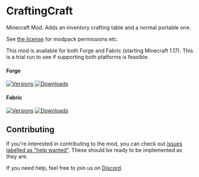 # CraftingCraft

Minecraft Mod. Adds an inventory crafting table and a normal portable one.

See [the license](https://github.com/ModdingForBlockheads/CraftingCraft/blob/1.17.x/LICENSE) for modpack permissions etc.

This mod is available for both Forge and Fabric (starting Minecraft 1.17). This is a trial run to see if supporting both platforms is feasible.

#### Forge

[![Versions](http://cf.way2muchnoise.eu/versions/237581_latest.svg)](https://www.curseforge.com/minecraft/mc-mods/craftingcraft) [![Downloads](http://cf.way2muchnoise.eu/full_237581_downloads.svg)](https://www.curseforge.com/minecraft/mc-mods/craftingcraft)

#### Fabric

[![Versions](http://cf.way2muchnoise.eu/versions/502646_latest.svg)](https://www.curseforge.com/minecraft/mc-mods/craftingcraft-fabric) [![Downloads](http://cf.way2muchnoise.eu/full_502646_downloads.svg)](https://www.curseforge.com/minecraft/mc-mods/craftingcraft-fabric)

## Contributing

If you're interested in contributing to the mod, you can check out [issues labelled as "help wanted"](https://github.com/ModdingForBlockheads/CraftingCraft/issues?q=is%3Aopen+is%3Aissue+label%3A%22help+wanted%22). These should be ready to be implemented as they are.

If you need help, feel free to join us on [Discord](https://discord.gg/scGAfXC).
